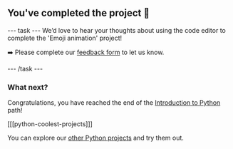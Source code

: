 <h2 class="c-project-heading--task">You've completed the project 🎉</h2>

--- task ---
We’d love to hear your thoughts about using the code editor to complete the 'Emoji animation' project! 

➡️ Please complete our [feedback form](https://form.raspberrypi.org/4873648) to let us know.

--- /task --- 

### What next?

Congratulations, you have reached the end of the [Introduction to Python](https://projects.raspberrypi.org/en/pathways/python-intro) path!

[[[python-coolest-projects]]]

You can explore our [other Python projects](https://projects.raspberrypi.org/en/projects?software%5B%5D=python) and try them out.
